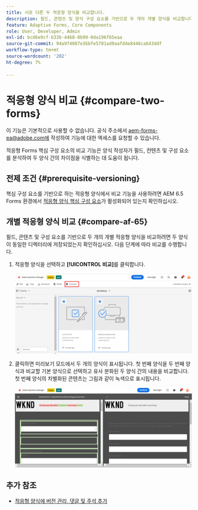 ```yaml
---
title: 서로 다른 두 적응형 양식을 비교합니다.
description: 필드, 콘텐츠 및 양식 구성 요소를 기반으로 두 개의 개별 양식을 비교합니다.
feature: Adaptive Forms, Core Components
role: User, Developer, Admin
exl-id: bcd6e9cf-b33b-4468-8b99-0da196f65eaa
source-git-commit: 94a9f4087e36bfe5701ad9aafd4e8446ca643ddf
workflow-type: tm+mt
source-wordcount: '202'
ht-degree: 7%

---
```


# 적응형 양식 비교 {#compare-two-forms}

<!--
<span class="preview"> This feature is under the early adopter program. If you’re interested in joining our early access program for this feature, send an email from your official address to aem-forms-ea@adobe.com to request access </span>
-->

<span class="preview">이 기능은 기본적으로 사용할 수 없습니다. 공식 주소에서 aem-forms-ea@adobe.com에 작성하여 기능에 대한 액세스를 요청할 수 있습니다.</span>

적응형 Forms 핵심 구성 요소의 비교 기능은 양식 작성자가 필드, 컨텐츠 및 구성 요소를 분석하여 두 양식 간의 차이점을 식별하는 데 도움이 됩니다.

## 전제 조건 {#prerequisite-versioning}

핵심 구성 요소를 기반으로 하는 적응형 양식에서 비교 기능을 사용하려면 AEM 6.5 Forms 환경에서 [적응형 양식 핵심 구성 요소](https://experienceleague.adobe.com/ko/docs/experience-manager-65/content/forms/adaptive-forms-core-components/enable-adaptive-forms-core-components)가 활성화되어 있는지 확인하십시오.

## 개별 적응형 양식 비교 {#compare-af-65}

필드, 콘텐츠 및 구성 요소를 기반으로 두 개의 개별 적응형 양식을 비교하려면 두 양식이 동일한 디렉터리에 저장되었는지 확인하십시오. 다음 단계에 따라 비교를 수행합니다.

1. 적응형 양식을 선택하고 **[!UICONTROL 비교]**&#x200B;를 클릭합니다.

   ![적응형 양식 비교](/help/forms/using/assets/compare-two-forms.png)

1. 클릭하면 미리보기 모드에서 두 개의 양식이 표시됩니다. 첫 번째 양식을 두 번째 양식과 비교할 기본 양식으로 선택하고 유사 분화된 두 양식 간의 내용을 비교합니다. 첫 번째 양식의 차별화된 콘텐츠는 그림과 같이 녹색으로 표시됩니다.

   ![비교 양식](/help/forms/using/assets/compared-forms.png)

## 추가 참조

* [적응형 양식에 버전 관리, 댓글 및 주석 추가](/help/forms/using/add-versioning-reviews-comments.md)
